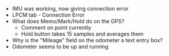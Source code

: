 
- IMU was working, now giving connection error
- LPCM tab - Connection Error
- What does Memo/Mark/Hold do on the GPS?
	- Comment on point currently 
	- Hold button takes 15 samples and averages them
- Why is the "Mileage" field on the odometer a text entry box?
- Odometer seems to be up and running
